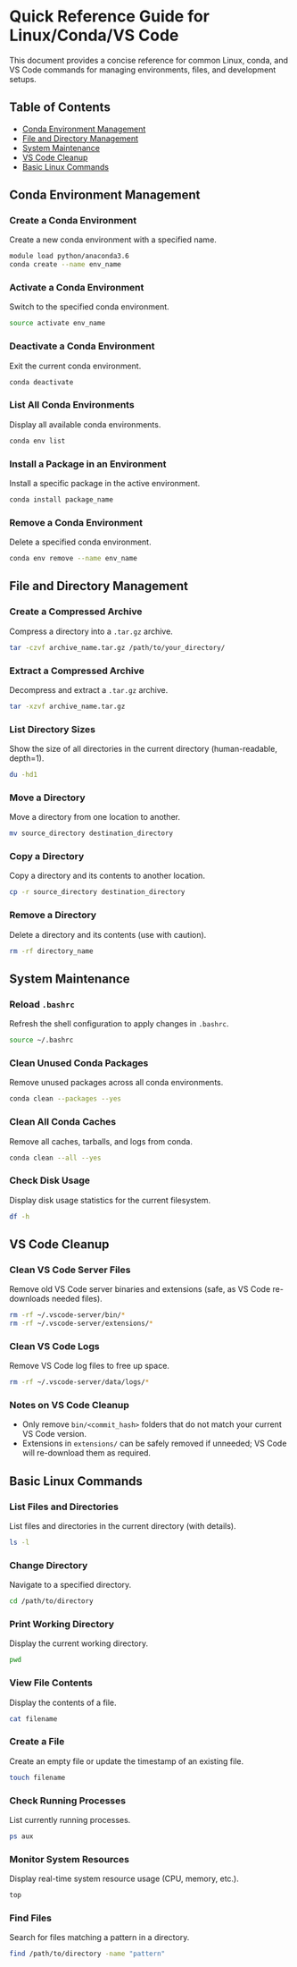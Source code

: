 

# Quick Reference Guide for Linux/Conda/VS Code

This document provides a concise reference for common Linux, conda, and VS Code commands for managing environments, files, and development setups.

## Table of Contents
- [Conda Environment Management](#conda-environment-management)
- [File and Directory Management](#file-and-directory-management)
- [System Maintenance](#system-maintenance)
- [VS Code Cleanup](#vs-code-cleanup)
- [Basic Linux Commands](#basic-linux-commands)

## Conda Environment Management

### Create a Conda Environment
Create a new conda environment with a specified name.
```bash
module load python/anaconda3.6
conda create --name env_name
```

### Activate a Conda Environment
Switch to the specified conda environment.
```bash
source activate env_name
```

### Deactivate a Conda Environment
Exit the current conda environment.
```bash
conda deactivate
```

### List All Conda Environments
Display all available conda environments.
```bash
conda env list
```

### Install a Package in an Environment
Install a specific package in the active environment.
```bash
conda install package_name
```

### Remove a Conda Environment
Delete a specified conda environment.
```bash
conda env remove --name env_name
```

## File and Directory Management

### Create a Compressed Archive
Compress a directory into a `.tar.gz` archive.
```bash
tar -czvf archive_name.tar.gz /path/to/your_directory/
```

### Extract a Compressed Archive
Decompress and extract a `.tar.gz` archive.
```bash
tar -xzvf archive_name.tar.gz
```

### List Directory Sizes
Show the size of all directories in the current directory (human-readable, depth=1).
```bash
du -hd1
```

### Move a Directory
Move a directory from one location to another.
```bash
mv source_directory destination_directory
```

### Copy a Directory
Copy a directory and its contents to another location.
```bash
cp -r source_directory destination_directory
```

### Remove a Directory
Delete a directory and its contents (use with caution).
```bash
rm -rf directory_name
```

## System Maintenance

### Reload `.bashrc`
Refresh the shell configuration to apply changes in `.bashrc`.
```bash
source ~/.bashrc
```

### Clean Unused Conda Packages
Remove unused packages across all conda environments.
```bash
conda clean --packages --yes
```

### Clean All Conda Caches
Remove all caches, tarballs, and logs from conda.
```bash
conda clean --all --yes
```

### Check Disk Usage
Display disk usage statistics for the current filesystem.
```bash
df -h
```

## VS Code Cleanup

### Clean VS Code Server Files
Remove old VS Code server binaries and extensions (safe, as VS Code re-downloads needed files).
```bash
rm -rf ~/.vscode-server/bin/*
rm -rf ~/.vscode-server/extensions/*
```

### Clean VS Code Logs
Remove VS Code log files to free up space.
```bash
rm -rf ~/.vscode-server/data/logs/*
```

### Notes on VS Code Cleanup
- Only remove `bin/<commit_hash>` folders that do not match your current VS Code version.
- Extensions in `extensions/` can be safely removed if unneeded; VS Code will re-download them as required.

## Basic Linux Commands

### List Files and Directories
List files and directories in the current directory (with details).
```bash
ls -l
```

### Change Directory
Navigate to a specified directory.
```bash
cd /path/to/directory
```

### Print Working Directory
Display the current working directory.
```bash
pwd
```

### View File Contents
Display the contents of a file.
```bash
cat filename
```

### Create a File
Create an empty file or update the timestamp of an existing file.
```bash
touch filename
```

### Check Running Processes
List currently running processes.
```bash
ps aux
```

### Monitor System Resources
Display real-time system resource usage (CPU, memory, etc.).
```bash
top
```

### Find Files
Search for files matching a pattern in a directory.
```bash
find /path/to/directory -name "pattern"
```

